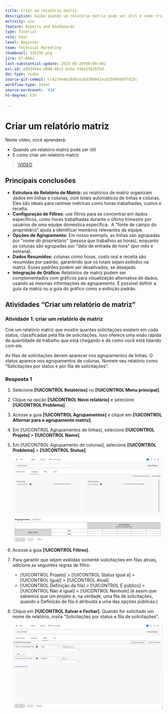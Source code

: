 ```yaml
---
title: Criar um relatório matriz
description: Saiba quando um relatório matriz pode ser útil e como criá-lo no Workfront.
activity: use
feature: Reports and Dashboards
type: Tutorial
role: User
level: Beginner
team: Technical Marketing
thumbnail: 335156.png
jira: KT-8861
last-substantial-update: 2025-05-20T00:00:00Z
exl-id: e893d94a-e808-4bc1-bc6e-f46a5582b55d
doc-type: video
source-git-commit: cc423944628d01e16d390842ecb25696505f923c
workflow-type: tm+mt
source-wordcount: '418'
ht-degree: 62%

---
```


# Criar um relatório matriz

Neste vídeo, você aprenderá:

* Quando um relatório matriz pode ser útil
* E como criar um relatório matriz

>[!VIDEO](https://video.tv.adobe.com/v/3448188/?captions=por_br&quality=12&learn=on&enablevpops=0)

## Principais conclusões

* **Estrutura do Relatório de Matriz:** os relatórios de matriz organizam dados em linhas e colunas, com totais automáticos de linhas e colunas. &#x200B; Eles são ideais para rastrear métricas como horas trabalhadas, custos e receita. &#x200B;
* **Configuração de Filtros**: use filtros para se concentrar em dados específicos, como horas trabalhadas durante o último trimestre por usuários de uma equipe doméstica específica. &#x200B; A &quot;fonte de campo do proprietário&quot; ajuda a identificar membros relevantes da equipe. &#x200B;
* **Opções de Agrupamento:** Em nosso exemplo, as linhas são agrupadas por &quot;nome do proprietário&quot; (pessoa que trabalhou as horas), enquanto as colunas são agrupadas por &quot;data de entrada de hora&quot; (por mês e semana). &#x200B;
* **Dados Resumidos:** colunas como horas, custo real e receita são resumidas por padrão, garantindo que os totais sejam exibidos na matriz. Esses padrões podem ser desativados, se desejado. &#x200B;
* **Integração de Gráfico:** Relatórios de matriz podem ser complementados com gráficos para visualização alternativa de dados, usando as mesmas informações de agrupamento. É possível definir a guia da matriz ou a guia do gráfico como a exibição padrão. &#x200B;

## Atividades “Criar um relatório de matriz”

### Atividade 1: criar um relatório de matriz

Crie um relatório matriz que mostre quantas solicitações existem em cada status, classificadas pela fila de solicitações. Isso oferece uma visão rápida da quantidade de trabalho que está chegando e de como você está lidando com ele.

As filas de solicitações devem aparecer nos agrupamentos de linhas. O status aparece nos agrupamentos de colunas. Nomeie seu relatório como “Solicitações por status e por fila de solicitações”.

### Resposta 1

1. Selecione **[!UICONTROL Relatórios]** no **[!UICONTROL Menu principal]**.
1. Clique na opção **[!UICONTROL Novo relatório]** e selecione **[!UICONTROL Problema]**.
1. Acesse a guia **[!UICONTROL Agrupamentos]** e clique em **[!UICONTROL Alternar para o agrupamento matriz]**.
1. Em [!UICONTROL Agrupamentos de linhas], selecione **[!UICONTROL Projeto]** > **[!UICONTROL Nome]**.
1. Em [!UICONTROL Agrupamento de colunas], selecione **[!UICONTROL Problema]** > **[!UICONTROL Status]**.

   ![Uma imagem da tela de criação de um novo agrupamento de relatórios de problemas](assets/matrix-report-groupings.png)

1. Acesse a guia **[!UICONTROL Filtros]**.
1. Para garantir que sejam exibidas somente solicitações em filas ativas, adicione as seguintes regras de filtro:

   * [!UICONTROL Projeto] > [!UICONTROL Status igual a] > [!UICONTROL Igual] > [!UICONTROL Atual]
   * [!UICONTROL Definição da fila] > [!UICONTROL É público] > [!UICONTROL Não é igual] > [!UICONTROL Nenhum] (é assim que sabemos que um projeto é, na verdade, uma fila de solicitações, quando a Definição de fila é atribuída a uma das opções públicas.)

1. Clique em **[!UICONTROL Salvar e Fechar]**. Quando for solicitado um nome de relatório, insira “Solicitações por status e fila de solicitações”.

   ![Uma imagem da tela de criação de um novo filtro de relatórios de problemas](assets/matrix-report-filters.png)
